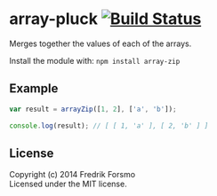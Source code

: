 # array-pluck [![Build Status](https://secure.travis-ci.org/frozzare/array-zip.png?branch=master)](http://travis-ci.org/frozzare/array-pluck)

Merges together the values of each of the arrays.

Install the module with: `npm install array-zip`

## Example

```javascript
var result = arrayZip([1, 2], ['a', 'b']);
  
console.log(result); // [ [ 1, 'a' ], [ 2, 'b' ] ]
```

## License
Copyright (c) 2014 Fredrik Forsmo  
Licensed under the MIT license.